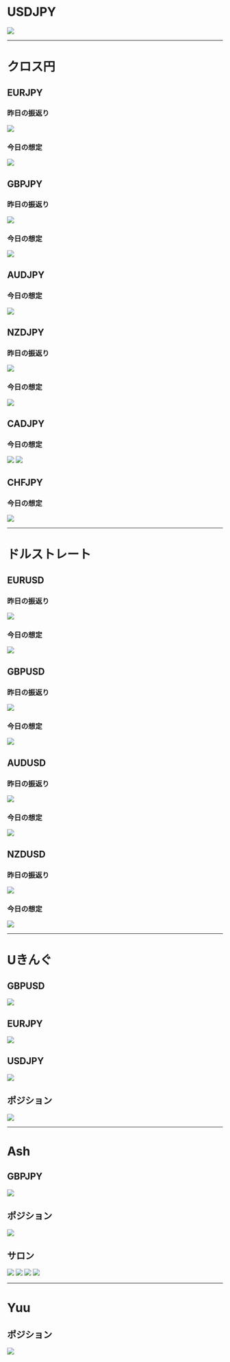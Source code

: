# USDJPY
![](2022-12-20-08-04-37.png)

---
# クロス円
## EURJPY
### 昨日の振返り
![](2022-12-20-08-24-25.png)

### 今日の想定
![](2022-12-20-08-49-29.png)

## GBPJPY
### 昨日の振返り
![](2022-12-20-08-50-23.png)
### 今日の想定
![](2022-12-20-08-52-27.png)

## AUDJPY
### 今日の想定
![](2022-12-20-08-53-10.png)

## NZDJPY
### 昨日の振返り
![](2022-12-20-08-53-42.png)
### 今日の想定
![](2022-12-20-08-54-17.png)

## CADJPY
### 今日の想定
![](2022-12-20-09-00-35.png)
![](2022-12-20-08-56-12.png)

## CHFJPY
### 今日の想定
![](2022-12-20-08-58-14.png)

---
# ドルストレート
## EURUSD
### 昨日の振返り
![](2022-12-20-09-02-39.png)
### 今日の想定
![](2022-12-20-09-22-28.png)

## GBPUSD
### 昨日の振返り
![](2022-12-20-09-02-55.png)
### 今日の想定
![](2022-12-20-09-11-16.png)

## AUDUSD
### 昨日の振返り
![](2022-12-20-09-03-09.png)
### 今日の想定
![](2022-12-20-09-22-53.png)

## NZDUSD
### 昨日の振返り
![](2022-12-20-09-03-27.png)
### 今日の想定
![](2022-12-20-09-23-07.png)

---
# Uきんぐ
## GBPUSD
![](2022-12-20-19-21-06.png)

## EURJPY
![](2022-12-20-19-29-59.png)

## USDJPY
![](2022-12-20-19-46-05.png)

## ポジション
![](2022-12-20-19-21-31.png)

---
# Ash
## GBPJPY
![](2022-12-20-20-02-42.png)

## ポジション
![](2022-12-20-19-49-40.png)

## サロン
![](2022-12-20-19-53-05.png)
![](2022-12-20-19-54-09.png)
![](2022-12-20-19-54-30.png)
![](2022-12-20-19-50-50.png)

---
# Yuu
## ポジション
![](2022-12-20-20-08-37.png)
